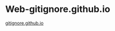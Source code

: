 # Web-gitignore.github.io
<a href="https://ljy-002.github.io/Web-gitignore.github.io/" target="_blank">gitignore.github.io</a>
